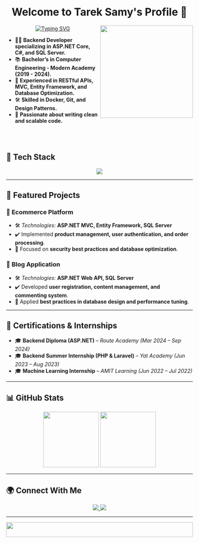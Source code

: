<h1 align="center">Welcome to Tarek Samy's Profile 👋 </h1>
<img width="250" align="right" src="https://c.tenor.com/_DOBjnGspYAAAAAM/code-coding.gif">

<p align="center">
<a href="https://git.io/typing-svg"><img src="https://readme-typing-svg.demolab.com?font=Fira+Code&pause=1000&color=EEC7E1&center=true&vCenter=true&random=false&width=435&lines= Backend+Developer;" alt="Typing SVG" /></a>
</p>

- 👨‍💻 **Backend Developer specializing in ASP.NET Core, C#, and SQL Server.**  
- 📚 **Bachelor’s in Computer Engineering - Modern Academy (2019 - 2024).**  
- 🌱 **Experienced in RESTful APIs, MVC, Entity Framework, and Database Optimization.**  
- 🛠 **Skilled in Docker, Git, and Design Patterns.**  
- 🚀 **Passionate about writing clean and scalable code.**  

<br><br>


## 🚀 Tech Stack  
<p align="center">
  <img src="https://skillicons.dev/icons?i=cs,dotnet,docker,git,github,postman,html,css,js&theme=light" />
</p>

---

## 📌 Featured Projects  

### 🛒 **Ecommerce Platform**  
- 🛠 *Technologies:* **ASP.NET MVC, Entity Framework, SQL Server**  
- ✔️ Implemented **product management, user authentication, and order processing**.  
- 🔹 Focused on **security best practices and database optimization**.  

### 📝 **Blog Application**  
- 🛠 *Technologies:* **ASP.NET Web API, SQL Server**  
- ✔️ Developed **user registration, content management, and commenting system**.  
- 🔹 Applied **best practices in database design and performance tuning**.  

---

## 📜 Certifications & Internships  
- 🎓 **Backend Diploma (ASP.NET)** – *Route Academy (Mar 2024 – Sep 2024)*  
- 🎓 **Backend Summer Internship (PHP & Laravel)** – *Yat Academy (Jun 2023 – Aug 2023)*  
- 🎓 **Machine Learning Internship** – *AMIT Learning (Jun 2022 – Jul 2022)*  

---

## 📊 GitHub Stats  
<p align="center">
  <img src="https://github-readme-stats.vercel.app/api?username=TarekSamy&show_icons=true&theme=light" height="150">
  <img src="https://github-readme-streak-stats.herokuapp.com/?user=TarekSamy&theme=light" height="150">
</p>

---

## 🌍 Connect With Me  
<p align="center">
  <a href="https://www.linkedin.com/in/tarek-samy/" target="blank">
    <img src="https://img.shields.io/badge/LinkedIn-0A66C2?style=for-the-badge&logo=linkedin&logoColor=white" />
  </a>
  <a href="mailto:tareksamy124@gmail.com" target="blank">
    <img src="https://img.shields.io/badge/Email-D14836?style=for-the-badge&logo=gmail&logoColor=white" />
  </a>
</p>

---

<p align="center">
  <img src="https://github.com/Govindv7555/Govindv7555/blob/main/49e76e0596857673c5c80c85b84394c1.gif" width="100%" height="40px">
</p>
